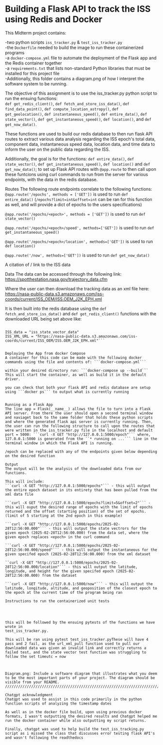 # Building a Flask API to track the ISS using Redis and Docker

This Midterm project contains:   

-two python scripts ```iss_tracker.py``` & ```test_iss_tracker.py```   
-the ```Dockerfile``` needed to build the image to run these containerized programs   
-a ```docker-compose.yml``` file to automate the deployment of the Flask app and the Redis container together   
-a ```requirements.txt``` that lists non-standard Python libraries that must be installed for this project file   
-Additionally, this folder contains a diagram.png of how I interpret the software system to be running.

The objective of this assignment is to use the iss_tracker.py python script to run the ensuing functions:    
```def get_redis_client()```, ```def fetch_and_store_iss_data()```, ```def find_data_point()```, ```def compute_location_astropy()```, ```def get_geolocation()```,  ```def instantaneous_speed()```, ```def entire_data()```, ```def state_vector()```, ```def get_instantaneous_speed()```, ```def location()```, and ```def get_now_data()```.    

These functions are used to build our redis database to then run flask API routes to extract various data analysis regarding the ISS epoch's total data, component data, instantaneous speed data, location data, and time data to inform the user on the public data regarding the ISS.

Additionally, the goal is for the functions: ```def entire_data()```, ```def state_vector()```, ```def get_instantaneous_speed()```, ```def location()``` and ```def get_now_data()```; to set up Flask API routes with ```@app.route``` to then call upon these funtcions using curl commands to run from the server for various endpoints, with the data in the redis database.

Routes
The following route endpoints correlate to the following functions:
```@app.route('/epochs', methods = ['GET'])``` is used to run ```def entire_data()``` (```/epochs?limit=int&offset=int``` can be ran for this function as well, and will provide a dict of epochs to the users specifications)

```@app.route('/epochs/<epoch>', methods = ['GET'])``` is used to run ```def state_vector()```

```@app.route('/epochs/<epoch>/speed', methods=['GET'])``` is used to run ```def get_instantaneous_speed()```

```@app.route('/epochs/<epoch>/location', methods=['GET'])``` is used to run ```def location()```   

```@app.route('/now', methods=['GET'])``` is used to run ```def get_now_data()```

A citation of / link to the ISS data

Data
The data can be accessed through the following link: https://spotthestation.nasa.gov/trajectory_data.cfm

Where the user can then download the tracking data as an xml file here: https://nasa-public-data.s3.amazonaws.com/iss-coords/current/ISS_OEM/ISS.OEM_J2K_EPH.xml

It is then built into the redis database using the ```def fetch_and_store_iss_data()``` and ```def get_redis_client()``` functions with the downloaded URL being set above like:    
```rd = get_redis_client()   

ISS_data = "iss_state_vector_data"   
ISS_XML_URL = "https://nasa-public-data.s3.amazonaws.com/iss-coords/current/ISS_OEM/ISS.OEM_J2K_EPH.xml"```   


Deploying the App from docker Compose
A container for this code can be made with the following docker commands using the file and contents of: ```docker-compose.yml```   

within your desired directory run: ```docker-compose up --build``` This will start the container, as well as build it in the default driver.   

you can check that both your flask API and redis database are setup using ```docker ps``` to output what is currently running


Running as a Flask App
The line app = Flask(__name__) allows the file to turn into a Flask API server. From there the user should open a second terminal window and naviaget back to the same folder that holds these python scripts and where the generated flask api server is currently running. Then, the user can run the following structure to call upon the routes that were written in the iss_tracker.py file in the localhost and default port = 5000: ```curl -X GET "http://127.0.0.1:5000/epoch"``` where, 127.0.0.1:5000 is generated from the ``* running on ...``` line in the terminal window in which the Flask API is running.  

/epoch can be replaced with any of the endpoints given below depending on the desired function   

Output  
The output will be the analysis of the downloaded data from our functions.   

This will include:   
```curl -X GET "http://127.0.0.1:5000/epochs"``` - this will output the entire epoch dataset in its entirety that has been pulled from the xml data file   

```curl -X GET "http://127.0.0.1:5000/epochs?limit=5&offset=2"``` - this will ouput the desired range of epochs with the limit of epochs returned and the offset (starting position) of the set of epochs. (limit of 5 starting at the 2nd epoch in this example)   

```curl -X GET "http://127.0.0.1:5000/epochs/2025-02-28T12:56:00.000"``` - this will output the state vectrors for the given epoch (2025-02-28T12:56:00.000) from the data set, where the given epoch replaces <epoch> in the curl command   

```curl -X GET "http://127.0.0.1:5000/epochs/2025-02-28T12:56:00.000/speed"``` - this will output the instantaneous for the given specifed epoch (2025-02-28T12:56:00.000) from the xml dataset   

``curl -X GET "http://127.0.0.1:5000/epochs/2025-02-28T12:56:00.000/location"``` - this will output the latitude, longitude, and height for the given specifed epoch (2025-02-28T12:56:00.000) from the dataset   

```curl -X GET "http://127.0.0.1:5000/now"``` - this will output the latitude, longitude, altitude, and geoposition of the closest epoch to the epoch at the current time of the program being ran   

Instructions to run the containerized unit tests




this will be followed by the ensuing pytests of the functions we have wrote in
test_iss_tracker.py.

This will be ran using pytest test_iss_tracker.pyThese will have 4 pass and 2 fail, as the url_xml_pull function used to pull our downloaded data was given an invalid link and correctly returns a failed test, and the state vector test function was struggling to follow the set timeutc = now



Diagram.png: Include a software diagram that illustrates what you deem to be the most important parts of your project. The diagram should be visible from your README.
/////////////////////////////////////////////////////////////////////////////////////////////////////////////////////////////////////////////////////////////////////////////////////////////////////////////////////////////////////////////

Chatgpt acknowledgment
Chatgpt was used to assist in this code primarily in the python function scripts of analyzing the timestamp dates

As well as in the docker file build, upon using previous docker formats, I wasn't outputting the desired results and Chatgpt helped me run the docker container while also outputting my script returns.

Finally, chatgpt was used to help build the test_iss_tracking.py script as i missed the class that discusses error testing flask API's and wasn't following the readthedocs
